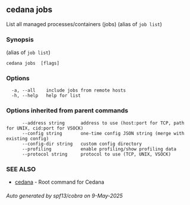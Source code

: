 ## cedana jobs

List all managed processes/containers (jobs) (alias of `job list`)

### Synopsis

 (alias of `job list`)

```
cedana jobs  [flags]
```

### Options

```
  -a, --all    include jobs from remote hosts
  -h, --help   help for list
```

### Options inherited from parent commands

```
      --address string      address to use (host:port for TCP, path for UNIX, cid:port for VSOCK)
      --config string       one-time config JSON string (merge with existing config)
      --config-dir string   custom config directory
      --profiling           enable profiling/show profiling data
      --protocol string     protocol to use (TCP, UNIX, VSOCK)
```

### SEE ALSO

* [cedana](cedana.md)	 - Root command for Cedana

###### Auto generated by spf13/cobra on 9-May-2025
